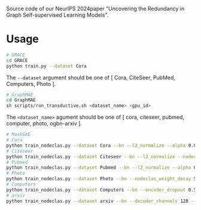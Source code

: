 Source code of our NeurIPS 2024paper "Uncovering the Redundancy in Graph Self-supervised Learning Models".
# Usage
```bash
# GRACE
cd GRACE
python train.py --dataset Cora
```
The `--dataset` argument should be one of [ Cora, CiteSeer, PubMed, Computers, Photo ].

```bash
# GraphMAE
cd GraphMAE
sh scripts/run_transductive.sh <dataset_name> <gpu_id>
```
The `<dataset_name>` agument should be one of [ cora, citeseer, pubmed, computer, photo, ogbn-arxiv ].

```bash
# MaskGAE
# Cora
python train_nodeclas.py --dataset Cora --bn --l2_normalize --alpha 0.004 --full_data --save_path Cora_test_new_thin.pt
# Citeseer
python train_nodeclas.py --dataset Citeseer --bn --l2_normalize --nodeclas_weight_decay 0.1 --alpha 0.001 --lr 0.02 --full_data --save_path Citeseer_test_new_thin.pt
# Pubmed
python train_nodeclas.py --dataset Pubmed --bn --l2_normalize --alpha 0.001  --encoder_dropout 0.5 --decoder_dropout 0.5 --full_data --save_path PubMed_test_new_thin.pt
# Photo
python train_nodeclas.py --dataset Photo --bn --nodeclas_weight_decay 5e-3 --decoder_channels 128 --lr 0.005 --save_path Photo_test_new_thin.pt
# Computers
python train_nodeclas.py --dataset Computers --bn --encoder_dropout 0.5 --alpha 0.002 --encoder_channels 128 --hidden_channels 256 --eval_period 20 --save_path Computers_test_new_thin.pt
# arxiv
python train_nodeclas.py --dataset arxiv --bn --decoder_channels 128 --decoder_dropout 0. --decoder_layers 4 --encoder_channels 256 --encoder_dropout 0.2 --encoder_layers 4 --hidden_channels 512 --lr 0.0005 --nodeclas_weight_decay 0 --weight_decay 0.0001 --epochs 100   --eval_period 10 --save_path arxiv_test_new_thin.pt
```

